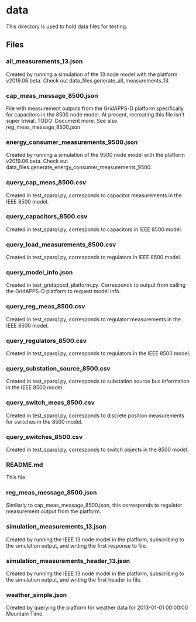 # data
This directory is used to hold data files for testing.

## Files

### all_measurements_13.json
Created by running a simulation of the 13 node model with the platform
v2019.06.beta. Check out data_files.generate_all_measurements_13.

### cap_meas_message_8500.json
File with measurement outputs from the GridAPPS-D platform specifically
for capacitors in the 8500 node model. At present, recreating this file
isn't super trivial. TODO: Document more. See also
reg_meas_message_8500.json

### energy_consumer_measurements_9500.json
Created by running a simulation of the 9500 node model with the platform
v2019.06.beta. Check out
data_files.generate_energy_consumer_measurements_9500.

### query_cap_meas_8500.csv
Created in test_sparql.py, corresponds to capacitor measurements in 
the IEEE 8500 model.

### query_capacitors_8500.csv
Created in test_sparql.py, corresponds to capacitors in IEEE 8500 model.

### query_load_measurements_8500.csv
Created in test_sparql.py, corresponds to regulators in IEEE 8500 model.

### query_model_info.json
Created in test_gridappsd_platform.py. Corresponds to output from 
calling the GridAPPS-D platform to request model info.

### query_reg_meas_8500.csv
Created in test_sparql.py, corresponds to regulator measurements in the
IEEE 8500 model.

### query_regulators_8500.csv
Created in test_sparql.py, corresponds to regulators in the IEEE 8500
model.

### query_substation_source_8500.csv
Created in test_sparql.py, corresponds to substation source bus
information in the IEEE 8500 model.

### query_switch_meas_8500.csv
Created in test_sparql.py, corresponds to discrete position measurements
for switches in the 8500 model.

### query_switches_8500.csv
Created in test_sparql.py, corresponds to switch objects in the 8500 
model.

### README.md
This file.

### reg_meas_message_8500.json
Similarly to cap_meas_message_8500.json, this corresponds to regulator
measurement output from the platform.

### simulation_measurements_13.json
Created by running the IEEE 13 node model in the platform, subscribing 
to the simulation output, and writing the first response to file.

### simulation_measurements_header_13.json
Created by running the IEEE 13 node model in the platform, subscribing
to the simulation output, and writing the first header to file.

### weather_simple.json
Created by querying the platform for weather data for
2013-01-01 00:00:00 Mountain Time.
